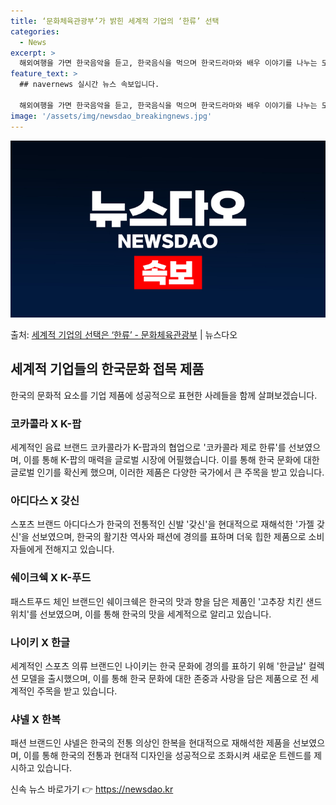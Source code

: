 ```yaml
---
title: ‘문화체육관광부’가 밝힌 세계적 기업의 ‘한류’ 선택
categories:
  - News
excerpt: >
  해외여행을 가면 한국음악을 듣고, 한국음식을 먹으며 한국드라마와 배우 이야기를 나누는 모습이 낯설지 않습니다…
feature_text: >
  ## navernews 실시간 뉴스 속보입니다.

  해외여행을 가면 한국음악을 듣고, 한국음식을 먹으며 한국드라마와 배우 이야기를 나누는 모습이 낯설지 않습니다…
image: '/assets/img/newsdao_breakingnews.jpg'
---
```


![뉴스다오 속보](/assets/img/newsdao_breakingnews.jpg)

<p>출처: <a href="https://newsdao.kr/3522" rel="dofollow">세계적 기업의 선택은 ‘한류’ - 문화체육관광부</a> | 뉴스다오</p>

<h2 data-ke-size="size26">세계적 기업들의 한국문화 접목 제품</h2>
한국의 문화적 요소를 기업 제품에 성공적으로 표현한 사례들을 함께 살펴보겠습니다.

<h3>코카콜라 X K-팝</h3>
세계적인 음료 브랜드 코카콜라가 K-팝과의 협업으로 '코카콜라 제로 한류'를 선보였으며, 이를 통해 K-팝의 매력을 글로벌 시장에 어필했습니다. 이를 통해 한국 문화에 대한 글로벌 인기를 확신케 했으며, 이러한 제품은 다양한 국가에서 큰 주목을 받고 있습니다.

<h3>아디다스 X 갖신</h3>
스포츠 브랜드 아디다스가 한국의 전통적인 신발 '갖신'을 현대적으로 재해석한 '가젤 갖신'을 선보였으며, 한국의 활기찬 역사와 패션에 경의를 표하며 더욱 힙한 제품으로 소비자들에게 전해지고 있습니다.

<h3>쉐이크쉑 X K-푸드</h3>
패스트푸드 체인 브랜드인 쉐이크쉑은 한국의 맛과 향을 담은 제품인 '고추장 치킨 샌드위치'를 선보였으며, 이를 통해 한국의 맛을 세계적으로 알리고 있습니다.

<h3>나이키 X 한글</h3>
세계적인 스포츠 의류 브랜드인 나이키는 한국 문화에 경의를 표하기 위해 '한글날' 컬렉션 모델을 출시했으며, 이를 통해 한국 문화에 대한 존중과 사랑을 담은 제품으로 전 세계적인 주목을 받고 있습니다.

<h3>샤넬 X 한복</h3>
패션 브랜드인 샤넬은 한국의 전통 의상인 한복을 현대적으로 재해석한 제품을 선보였으며, 이를 통해 한국의 전통과 현대적 디자인을 성공적으로 조화시켜 새로운 트렌드를 제시하고 있습니다. 

신속 뉴스 바로가기 👉 <a href="https://newsdao.kr" rel="dofollow">https://newsdao.kr</a>


